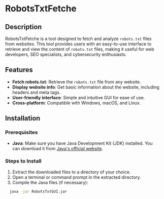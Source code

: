# RobotsTxtFetche

## Description

RobotsTxtFetche is a tool designed to fetch and analyze `robots.txt` files from websites. This tool provides users with an easy-to-use interface to retrieve and view the content of `robots.txt` files, making it useful for web developers, SEO specialists, and cybersecurity enthusiasts.

## Features

- **Fetch robots.txt**: Retrieve the `robots.txt` file from any website.
- **Display website info**: Get basic information about the website, including headers and meta tags.
- **User-friendly interface**: Simple and intuitive GUI for ease of use.
- **Cross-platform**: Compatible with Windows, macOS, and Linux.

## Installation

### Prerequisites

- **Java**: Make sure you have Java Development Kit (JDK) installed. You can download it from [Java's official website](https://www.java.com/download/).

### Steps to Install

1. Extract the downloaded files to a directory of your choice.
2. Open a terminal or command prompt in the extracted directory.
3. Compile the Java files (if necessary):
 ```bash
   java -jar RobotsTxtGUI.jar
```

